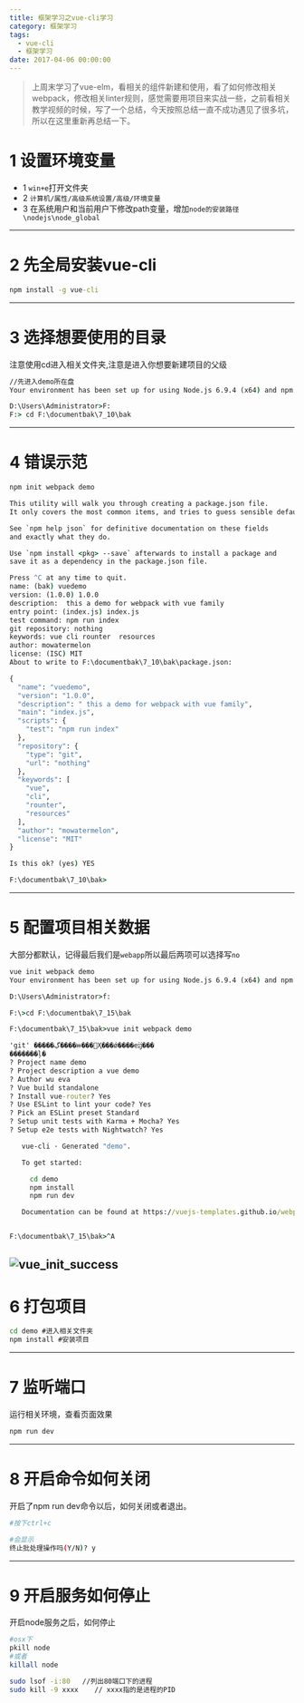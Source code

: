 ```yaml
---
title: 框架学习之vue-cli学习
category: 框架学习
tags:
  - vue-cli
  - 框架学习
date: 2017-04-06 00:00:00
---
```



> 上周末学习了vue-elm，看相关的组件新建和使用，看了如何修改相关webpack，修改相关linter规则，感觉需要用项目来实战一些，之前看相关教学视频的时候，写了一个总结，今天按照总结一直不成功遇见了很多坑，所以在这里重新再总结一下。

<!-- more -->

# 1 设置环境变量

  - 1 `win+e`打开文件夹
  - 2 `计算机/属性/高级系统设置/高级/环境变量`
  - 3  在系统用户和当前用户下修改path变量，增加`node的安装路径\nodejs\node_global`
---

# 2 先全局安装vue-cli

  ```cmd
  npm install -g vue-cli
  ```
---

# 3 选择想要使用的目录

  注意使用cd进入相关文件夹,注意是进入你想要新建项目的父级
  ```cmd
  //先进入demo所在盘
  Your environment has been set up for using Node.js 6.9.4 (x64) and npm.

  D:\Users\Administrator>F:
  F:> cd F:\documentbak\7_10\bak
  ```
---

# 4 错误示范

  ```cmd
  npm init webpack demo

  This utility will walk you through creating a package.json file.
  It only covers the most common items, and tries to guess sensible defaults.

  See `npm help json` for definitive documentation on these fields
  and exactly what they do.

  Use `npm install <pkg> --save` afterwards to install a package and
  save it as a dependency in the package.json file.

  Press ^C at any time to quit.
  name: (bak) vuedemo
  version: (1.0.0) 1.0.0
  description:  this a demo for webpack with vue family
  entry point: (index.js) index.js
  test command: npm run index
  git repository: nothing
  keywords: vue cli rounter  resources
  author: mowatermelon
  license: (ISC) MIT
  About to write to F:\documentbak\7_10\bak\package.json:

  {
    "name": "vuedemo",
    "version": "1.0.0",
    "description": " this a demo for webpack with vue family",
    "main": "index.js",
    "scripts": {
      "test": "npm run index"
    },
    "repository": {
      "type": "git",
      "url": "nothing"
    },
    "keywords": [
      "vue",
      "cli",
      "rounter",
      "resources"
    ],
    "author": "mowatermelon",
    "license": "MIT"
  }

  Is this ok? (yes) YES

  F:\documentbak\7_10\bak>
  ```
---

# 5 配置项目相关数据

  大部分都默认，记得最后我们是`webapp`所以最后两项可以选择写`no`
```cmd
vue init webpack demo
Your environment has been set up for using Node.js 6.9.4 (x64) and npm.

D:\Users\Administrator>f:

F:\>cd F:\documentbak\7_15\bak

F:\documentbak\7_15\bak>vue init webpack demo

'git' �����ڲ����ⲿ���Ҳ���ǿ����еĳ���
�������ļ�
? Project name demo
? Project description a vue demo
? Author wu eva
? Vue build standalone
? Install vue-router? Yes
? Use ESLint to lint your code? Yes
? Pick an ESLint preset Standard
? Setup unit tests with Karma + Mocha? Yes
? Setup e2e tests with Nightwatch? Yes

   vue-cli · Generated "demo".

   To get started:

     cd demo
     npm install
     npm run dev

   Documentation can be found at https://vuejs-templates.github.io/webpack


F:\documentbak\7_15\bak>^A
```

![vue_init_success](../../../../img/vue_init_success.png)
---

# 6 打包项目
  ``` cmd
  cd demo #进入相关文件夹
  npm install #安装项目
  ```
---

# 7 监听端口

  运行相关环境，查看页面效果
  ``` cmd
  npm run dev
  ```
---

# 8 开启命令如何关闭

  开启了npm run dev命令以后，如何关闭或者退出。
  ```bash
  #按下ctrl+c

  #会显示
  终止批处理操作吗(Y/N)? y
  ```
---

# 9 开启服务如何停止

  开启node服务之后，如何停止
  ```bash
  #osx下
  pkill node
  #或者
  killall node

  sudo lsof -i:80   //列出80端口下的进程
  sudo kill -9 xxxx    // xxxx指的是进程的PID
  ```
